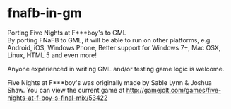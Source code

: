 # fnafb-in-gm
Porting Five Nights at F***boy's to GML  
By porting FNaFB to GML, it will be able to run on other platforms, e.g. Android, iOS, Windows Phone, Better support for Windows 7+, Mac OSX, Linux, HTML 5 and even more!  

Anyone experienced in writing GML and/or testing game logic is welcome.

Five Nights at F***boy's was originally made by Sable Lynn & Joshua Shaw. You can view the current game at http://gamejolt.com/games/five-nights-at-f-boy-s-final-mix/53422

